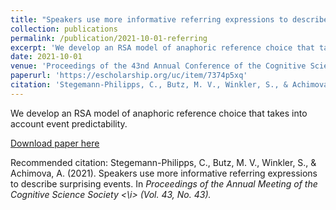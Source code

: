 ```yaml
---
title: "Speakers use more informative referring expressions to describe surprising events"
collection: publications
permalink: /publication/2021-10-01-referring
excerpt: 'We develop an RSA model of anaphoric reference choice that takes into account event predictability'
date: 2021-10-01
venue: 'Proceedings of the 43nd Annual Conference of the Cognitive Science Society'
paperurl: 'https://escholarship.org/uc/item/7374p5xq'
citation: 'Stegemann-Philipps, C., Butz, M. V., Winkler, S., & Achimova, A. (2021). Speakers use more informative referring expressions to describe surprising events. In <i>Proceedings of the Annual Meeting of the Cognitive Science Society <\i> (Vol. 43, No. 43).'
---
```

We develop an RSA model of anaphoric reference choice that takes into account event predictability.

[Download paper here](http://asya-achimova.github.io/files/2022_Achimova_et_al_Anaphoric_reference.pdf)

Recommended citation: Stegemann-Philipps, C., Butz, M. V., Winkler, S., & Achimova, A. (2021). Speakers use more informative referring expressions to describe surprising events. In <i>Proceedings of the Annual Meeting of the Cognitive Science Society <\i> (Vol. 43, No. 43).

